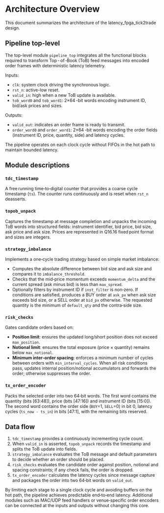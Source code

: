 # Architecture Overview

This document summarizes the architecture of the latency_fpga_tick2trade design.

## Pipeline top-level

The top-level module `pipeline_top` integrates all the functional blocks required to transform Top - of ‑Book (ToB) feed messages into encoded order frames with deterministic latency telemetry.

Inputs:
- `clk`: system clock driving the synchronous logic.
- `rst_n`: active-low reset.
- `valid_in`: high when a new ToB update is available.
- `tob_word0` and `tob_word1`: 2×64 -bit words encoding instrument ID, bid/ask prices and sizes.

Outputs:
- `valid_out`: indicates an order frame is ready to transmit.
- `order_word0` and `order_word1`: 2×64 -bit words encoding the order fields (instrument ID, price, quantity, side) and latency cycles.

The pipeline operates on each clock cycle without FIFOs in the hot path to maintain bounded latency.

## Module descriptions

### `tdc_timestamp`
A free running time‑to‑digital counter that provides a coarse cycle timestamp (`ts`). The counter runs continuously and is reset when `rst_n` deasserts.

### `topob_unpack`
Captures the timestamp at message completion and unpacks the incoming ToB words into structured fields: instrument identifier, bid price, bid size, ask price and ask size. Prices are represented in Q16.16 fixed point format and sizes are integers.

### `strategy_imbalance`
Implements a one‑cycle trading strategy based on simple market imbalance:
- Computes the absolute difference between bid size and ask size and compares it to `imbalance_threshold`.
- Checks that the mid‑price momentum exceeds `momentum_delta` and the current spread (ask minus bid) is less than `max_spread`.
- Optionally filters by instrument ID if `inst_filter` is non‑zero.
If conditions are satisfied, produces a BUY order at `ask_px` when ask size exceeds bid size, or a SELL order at `bid_px` otherwise. The requested quantity is the minimum of `default_qty` and the contra‑side size.

### `risk_checks`
Gates candidate orders based on:
- **Position limit**: ensures the updated long/short position does not exceed `max_position`.
- **Notional limit**: ensures the total exposure (price × quantity) remains below `max_notional`.
- **Minimum inter‑order spacing**: enforces a minimum number of cycles between orders with `min_interval_cycles`.
When all risk conditions pass, updates internal position/notional accumulators and forwards the order; otherwise suppresses the order.

### `tx_order_encoder`
Packs the selected order into two 64‑bit words. The first word contains the quantity (bits [63:48]), price (bits [47:16]) and instrument ID (bits [15:0]). The second word contains the order side (`BUY`=1, `SELL`=0) in bit 0, latency cycles (`ts_now - ts_in`) in bits [47:1], with the remaining bits reserved.

## Data flow

1. `tdc_timestamp` provides a continuously incrementing cycle count.
2. When `valid_in` is asserted, `topob_unpack` records the timestamp and splits the ToB update into fields.
3. `strategy_imbalance` evaluates the ToB message and default parameters to decide whether an order should be placed.
4. `risk_checks` evaluates the candidate order against position, notional and spacing constraints; if any check fails, the order is dropped.
5. `tx_order_encoder` calculates the latency cycles since message capture and packages the order into two 64‑bit words on `valid_out`.

By limiting each stage to a single clock cycle and avoiding buffers on the hot path, the pipeline achieves predictable end‑to‑end latency. Additional modules such as MAC/UDP feed handlers or venue‑specific order encoders can be connected at the inputs and outputs without changing this core.

